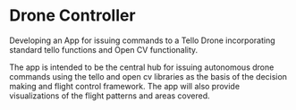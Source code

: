 # Drone Controller 
Developing an App for issuing commands to a Tello Drone incorporating standard tello functions and Open CV functionality. 

The app is intended to be the central hub for issuing autonomous drone commands using the tello and open cv libraries as the basis of the decision making and flight control framework. The app will also provide visualizations of the flight patterns and areas covered. 
